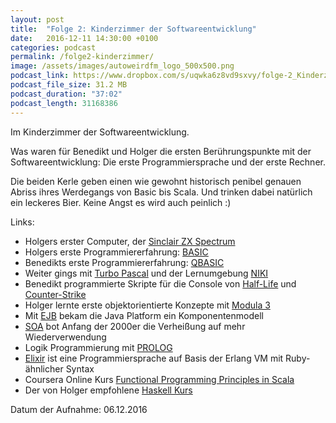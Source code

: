 ```yaml
---
layout: post
title:  "Folge 2: Kinderzimmer der Softwareentwicklung"
date:   2016-12-11 14:30:00 +0100
categories: podcast
permalink: /folge2-kinderzimmer/
image: /assets/images/autoweirdfm_logo_500x500.png
podcast_link: https://www.dropbox.com/s/uqwka6z8vd9sxvy/folge-2_Kinderzimmer-der-Softwareentwicklung.mp3
podcast_file_size: 31.2 MB
podcast_duration: "37:02"
podcast_length: 31168386
---
```


Im Kinderzimmer der Softwareentwicklung.

Was waren für Benedikt und Holger die ersten Berührungspunkte mit der Softwareentwicklung: Die erste Programmiersprache und der erste Rechner.

Die beiden Kerle geben einen wie gewohnt historisch penibel genauen Abriss ihres Werdegangs von Basic bis Scala. Und trinken dabei natürlich ein leckeres Bier. Keine Angst es wird auch peinlich :)

Links:

- Holgers erster Computer, der [Sinclair ZX Spectrum](https://de.wikipedia.org/wiki/Sinclair_ZX_Spectrum)
- Holgers erste Programmiererfahrung: [BASIC](https://de.wikipedia.org/wiki/BASIC)
- Benedikts erste Programmiererfahrung: [QBASIC](https://de.wikipedia.org/wiki/QBASIC)
- Weiter gings mit [Turbo Pascal](https://de.wikipedia.org/wiki/Turbo_Pascal) und der Lernumgebung [NIKI](https://de.wikipedia.org/wiki/Niki_–_der_Roboter)
- Benedikt programmierte Skripte für die Console von [Half-Life](http://store.steampowered.com/app/70/?l=german) und [Counter-Strike](http://store.steampowered.com/app/10/)
- Holger lernte erste objektorientierte Konzepte mit [Modula 3](https://de.wikipedia.org/wiki/Modula-3)
- Mit [EJB](https://en.wikipedia.org/wiki/Enterprise_JavaBeans) bekam die Java Platform ein Komponentenmodell
- [SOA](https://de.wikipedia.org/wiki/Serviceorientierte_Architektur) bot Anfang der 2000er die Verheißung auf mehr Wiederverwendung
- Logik Programmierung mit [PROLOG](https://de.wikipedia.org/wiki/Prolog_(Programmiersprache))
- [Elixir](http://elixir-lang.org) ist eine Programmiersprache auf Basis der Erlang VM mit Ruby-ähnlicher Syntax
- Coursera Online Kurs [Functional Programming Principles in Scala](https://www.coursera.org/learn/progfun1)
- Der von Holger empfohlene [Haskell Kurs](https://www.edx.org/course/introduction-functional-programming-delftx-fp101x-0)


Datum der Aufnahme: 06.12.2016
